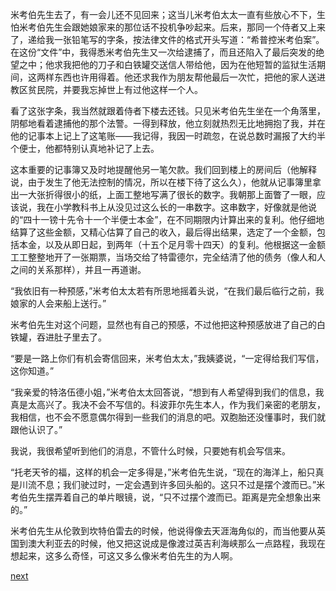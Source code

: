 
米考伯先生去了，有一会儿还不见回来；这当儿米考伯太太一直有些放心不下，生怕米考伯先生会跟她娘家来的那位话不投机争吵起来。后来，那同一个侍者又上来了，递给我一张铅笔写的字条，按法律文件的格式开头写道：“希普控米考伯案”。在这份“文件”中，我得悉米考伯先生又一次给逮捕了，而且还陷入了最后突发的绝望之中；他求我把他的刀子和白铁罐交送信人带给他，因为在他短暂的监狱生活期间，这两样东西也许用得着。他还求我作为朋友帮他最后一次忙，把他的家人送进教区贫民院，并要我忘掉世上有过他这样一个人。

看了这张字条，我当然就跟着侍者下楼去还钱。只见米考伯先生坐在一个角落里，阴郁地看着逮捕他的那个法警。一得到释放，他立刻就热烈无比地拥抱了我，并在他的记事本上记上了这笔账——我记得，我因一时疏忽，在说总数时漏报了大约半个便士，他都特别认真地补记了上去。

这本重要的记事簿又及时地提醒他另一笔欠款。我们回到楼上的房间后（他解释说，由于发生了他无法控制的情况，所以在楼下待了这么久），他就从记事簿里拿出一大张折得很小的纸，上面工整地写满了很长的数字。我朝那上面瞥了一眼，应该说，我在小学教科书上从没见过这么长的一串数字。这串数字，好像就是他说的“四十一镑十先令十一个半便士本金”，在不同期限内计算出来的复利。他仔细地结算了这些金额，又精心估算了自己的收入，最后得出结果，选定了一个金额，包括本金，以及从即日起，到两年（十五个足月零十四天）的复利。他根据这一金额工工整整地开了一张期票，当场交给了特雷德尔，完全结清了他的债务（像人和人之间的关系那样），并且一再道谢。

“我依旧有一种预感，”米考伯太太若有所思地摇着头说，“在我们最后临行之前，我娘家的人会来船上送行。”

米考伯先生对这个问题，显然也有自己的预感，不过他把这种预感放进了自己的白铁罐，吞进肚子里去了。

“要是一路上你们有机会寄信回来，米考伯太太，”我姨婆说，“一定得给我们写信，这你知道。”

“我亲爱的特洛伍德小姐，”米考伯太太回答说，“想到有人希望得到我们的信息，我真是太高兴了。我决不会不写信的。科波菲尔先生本人，作为我们亲密的老朋友，我相信，也不会不愿意偶尔得到一些我们的消息的吧。双胞胎还没懂事时，我们就跟他认识了。”

我说，我很希望听到他们的消息，不管什么时候，只要她有机会写信来。

“托老天爷的福，这样的机会一定多得是，”米考伯先生说，“现在的海洋上，船只真是川流不息；我们驶过时，一定会遇到许多回头船的。这只不过是摆个渡而已。”米考伯先生摆弄着自己的单片眼镜，说，“只不过摆个渡而已。距离是完全想象出来的。”

米考伯先生从伦敦到坎特伯雷去的时候，他说得像去天涯海角似的，而当他要从英国到澳大利亚去的时候，他又把这说成是像渡过英吉利海峡那么一点路程，我现在想起来，这多么奇怪，可这又多么像米考伯先生的为人啊。

[next](page715)